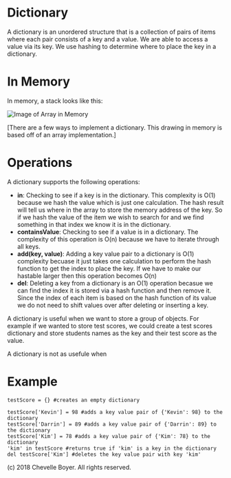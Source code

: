 # Dictionary

A dictionary is an unordered structure that is a collection of pairs of items where each pair consists of a key and a value. We are able to access a value via its key. We use hashing to determine where to place the key in a dictionary.

# In Memory

In memory, a stack looks like this:

![Image of Array in Memory](images/array_memory.png)

\[There are a few ways to implement a dictionary. This drawing in memory is based off of an array implementation.\]

# Operations

A dictionary supports the following operations:

* **in**: Checking to see if a key is in the dictionary. This complexity is O(1) because we hash the value which is just one calculation. The hash result will tell us where in the array to store the memory address of the key. So if we hash the value of the item we wish to search for and we find something in that index we know it is in the dictionary.
* **containsValue**: Checking to see if a value is in a dictionary. The complexity of this operation is O(n) because we have to iterate through all keys.
* **add(key, value)**: Adding a key value pair to a dictionary is O(1) complexity becuase it just takes one calculation to perform the hash function to get the index to place the key. If we have to make our hastable larger then this operation becomes O(n)
* **del**: Deleting a key from a dictionary is an O(1) operation becasue we can find the index it is stored via a hash function and then remove it. Since the index of each item is based on the hash function of its value we do not need to shift values over after deleting or inserting a key.

A dictionary is useful when we want to store a group of objects. For example if we wanted to store test scores, we could create a test scores dictionary and store students names as the key and their test score as the value.

A dictionary is not as usefule when 

# Example

```
testScore = {} #creates an empty dictionary

testScore['Kevin'] = 98 #adds a key value pair of {'Kevin': 98} to the dictionary
testScore['Darrin'] = 89 #adds a key value pair of {'Darrin': 89} to the dictionary
testScore['Kim'] = 78 #adds a key value pair of {'Kim': 78} to the dictionary
'kim' in testScore #returns true if 'kim' is a key in the dictionary
del testScore['Kim'] #deletes the key value pair with key 'kim'
```

(c) 2018 Chevelle Boyer. All rights reserved.